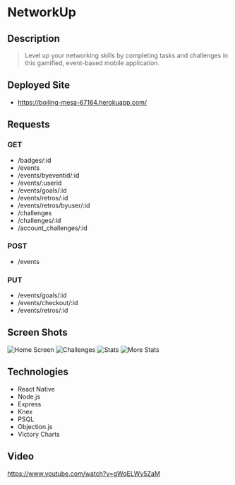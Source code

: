 # NetworkUp

## Description
> Level up your networking skills by completing tasks and challenges in this gamified, event-based mobile application.

## Deployed Site
* https://boiling-mesa-67164.herokuapp.com/

## Requests

### GET
* /badges/:id
* /events
* /events/byeventid/:id
* /events/:userid
* /events/goals/:id
* /events/retros/:id
* /events/retros/byuser/:id
* /challenges
* /challenges/:id
* /account_challenges/:id

### POST
* /events

### PUT
* /events/goals/:id
* /events/checkout/:id
* /events/retros/:id

## Screen Shots
![Home Screen](https://image.ibb.co/dSKusb/Screen_Shot_2017_11_06_at_11_19_59_AM.png)
![Challenges](https://image.ibb.co/goX3kw/Screen_Shot_2017_11_06_at_11_20_47_AM.png)
![Stats](https://image.ibb.co/hmYXdG/Screen_Shot_2017_11_06_at_11_21_04_AM.png)
![More Stats](https://image.ibb.co/fenKQw/Screen_Shot_2017_11_06_at_11_21_22_AM.png)

## Technologies
* React Native
* Node.js
* Express
* Knex
* PSQL
* Objection.js
* Victory Charts

## Video
https://www.youtube.com/watch?v=gWqELWy5ZaM 
 
